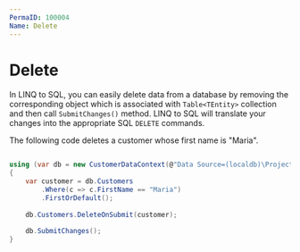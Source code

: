 ```yaml
---
PermaID: 100004
Name: Delete
---
```


# Delete

In LINQ to SQL, you can easily delete data from a database by removing the corresponding object which is associated with `Table<TEntity>` collection and then call `SubmitChanges()` method. LINQ to SQL will translate your changes into the appropriate SQL `DELETE` commands.

The following code deletes a customer whose first name is "Maria".

```csharp

using (var db = new CustomerDataContext(@"Data Source=(localdb)\ProjectsV13;Initial Catalog=CustomerDB;"))
{
    var customer = db.Customers
        .Where(c => c.FirstName == "Maria")
        .FirstOrDefault();
    
    db.Customers.DeleteOnSubmit(customer);
    
    db.SubmitChanges();
}

```